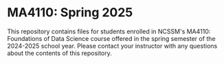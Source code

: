 # MA4110: Spring 2025
This repository contains files for students enrolled in NCSSM's MA4110: Foundations of Data Science course offered in the spring semester of the 2024-2025 school year. Please contact your instructor with any questions about the contents of this repository.
